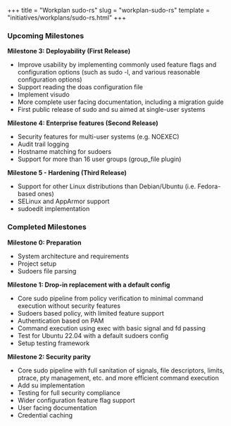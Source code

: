 +++
title = "Workplan sudo-rs"
slug = "workplan-sudo-rs"
template = "initiatives/workplans/sudo-rs.html"
+++

### Upcoming Milestones

**Milestone 3: Deployability (First Release)**

* Improve usability by implementing commonly used feature flags and configuration options (such as sudo -l, and various reasonable configuration options)
* Support reading the doas configuration file
* Implement visudo
* More complete user facing documentation, including a migration guide
* First public release of sudo and su aimed at single-user systems

**Milestone 4: Enterprise features (Second Release)**

* Security features for multi-user systems (e.g. NOEXEC)
* Audit trail logging
* Hostname matching for sudoers
* Support for more than 16 user groups (group_file plugin)

**Milestone 5 - Hardening (Third Release)**

* Support for other Linux distributions than Debian/Ubuntu (i.e. Fedora-based ones)
* SELinux and AppArmor support
* sudoedit implementation

### Completed Milestones

**Milestone 0: Preparation**

* System architecture and requirements
* Project setup
* Sudoers file parsing

**Milestone 1: Drop-in replacement with a default config**

* Core sudo pipeline from policy verification to minimal command execution without
security features
* Sudoers based policy, with limited feature support
* Authentication based on PAM
* Command execution using exec with basic signal and fd passing
* Test for Ubuntu 22.04 with a default sudoers config
* Setup testing framework

**Milestone 2: Security parity**

* Core sudo pipeline with full sanitation of signals, file descriptors, limits, ptrace, pty management, etc. and
more efficient command execution
* Add su implementation
* Testing for full security compliance
* Wider configuration feature flag support
* User facing documentation
* Credential caching